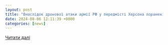 ```yaml
---
layout: post
title: "Внаслідок дронової атаки армії РФ у передмісті Херсона поранені шестеро людей"
date: 2024-08-06 12:11:39 +0000
categories: [news]
---
```


[Читати далі](https://suspilne.media/kherson/807359-vnaslidok-dronovoi-ataki-armii-rf-u-peredmisti-hersona-poraneni-patero-ludej/)
